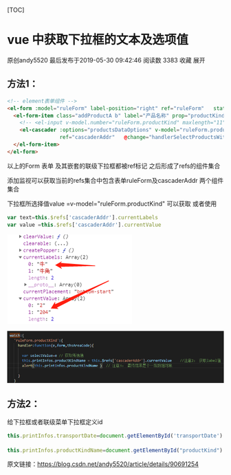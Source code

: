 [TOC]



# vue 中获取下拉框的文本及选项值

原创andy5520 最后发布于2019-05-30 09:42:46 阅读数 3383  收藏
展开

## 方法1：

```html
<!-- element表单组件 -->
<el-form :model="ruleForm" label-position="right" ref="ruleForm"   status-icon size="small" inline :rules="rules" label-width="150px" class="demo-ruleForm"> 
  <el-form-item class="addProductA b" label="产品名称" prop="productKind">
    <!-- <el-input v-model.number="ruleForm.productKind" maxlength="11" :disabled="isScan" placeholder="请输入产品名称"></el-input> -->
    <el-cascader :options="productsDataOptions" v-model="ruleForm.productKind" :disabled="isScan" style="width:300px;" size="small" clearable placeholder="试试搜索：指南" filterable 
                 ref="cascaderAddr"   @change="handlerSelectProductsWithUnit" :show-all-levels="false"/>
  </el-form-item>
</el-form>
```

以上的Form 表单 及其嵌套的联级下拉框都被ref标记 之后形成了refs的组件集合

添加监视可以获取当前的refs集合中包含表单ruleForm及cascaderAddr 两个组件集合

下拉框所选择值value =v-model="ruleForm.productKind" 可以获取 或者使用

```js
var text=this.$refs['cascaderAddr'].currentLabels
var value =this.$refs['cascaderAddr'].currentValue
```

![img](image-202002072052/20190530093836146.png)

![img](image-202002072052/20190530094130691.png)

 

## 方法2：

给下拉框或者联级菜单下拉框定义id 

```js
this.printInfos.transportDate=document.getElementById('transportDate').value; // 下拉框取值方式

this.printInfos.productKindName=document.getElementById("productKind").innerText; // 文本框取值方式
```

 



原文链接：https://blog.csdn.net/andy5520/article/details/90691254